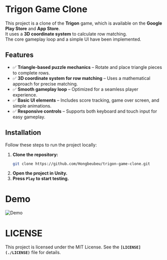 # Trigon Game Clone  

This project is a clone of the **Trigon** game, which is available on the **Google Play Store** and **App Store**.  
It uses a **3D coordinate system** to calculate row matching.  
The core gameplay loop and a simple UI have been implemented.  

## Features  
- ✅ **Triangle-based puzzle mechanics** – Rotate and place triangle pieces to complete rows.  
- ✅ **3D coordinate system for row matching** – Uses a mathematical approach for precise matching.  
- ✅ **Smooth gameplay loop** – Optimized for a seamless player experience.  
- ✅ **Basic UI elements** – Includes score tracking, game over screen, and simple animations.  
- ✅ **Responsive controls** – Supports both keyboard and touch input for easy gameplay.  

## Installation  
Follow these steps to run the project locally:  

1. **Clone the repository:**  
   ```sh
   git clone https://github.com/Hongbeubeu/trigon-game-clone.git
2. **Open the project in Unity.**
3. **Press ``Play`` to start testing.**

# Demo
![Demo](https://user-images.githubusercontent.com/44913755/132392055-6fb182c0-811e-4f04-8d58-90f20d6b8b0f.PNG)

# LICENSE
This project is licensed under the MIT License.
See the **`[LICENSE](./LICENSE)`** file for details.
